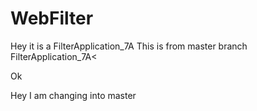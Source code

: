 # WebFilter

Hey it is a FilterApplication_7A
This is from master branch
FilterApplication_7A<

Ok

Hey I am changing into master 
